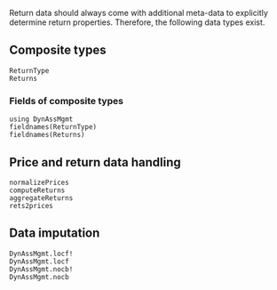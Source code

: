 Return data should always come with additional meta-data to explicitly
determine return properties. Therefore, the following data types
exist. 

## Composite types

```@docs
ReturnType
Returns
```
### Fields of composite types

```@repl returnTypeFieldNames
using DynAssMgmt
fieldnames(ReturnType)
fieldnames(Returns)
```

## Price and return data handling

```@docs
normalizePrices
computeReturns
aggregateReturns
rets2prices
```

## Data imputation

```@docs
DynAssMgmt.locf!
DynAssMgmt.locf
DynAssMgmt.nocb!
DynAssMgmt.nocb
```
